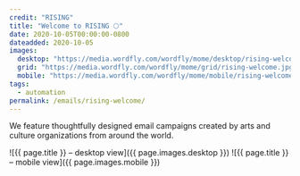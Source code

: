 ```yaml
---
credit: "RISING"
title: "Welcome to RISING 🌕"
date: 2020-10-05T00:00:00-0800
dateadded: 2020-10-05
images:
  desktop: "https://media.wordfly.com/wordfly/mome/desktop/rising-welcome.jpg"
  grid: "https://media.wordfly.com/wordfly/mome/grid/rising-welcome.jpg"
  mobile: "https://media.wordfly.com/wordfly/mome/mobile/rising-welcome.jpg"
tags:
  - automation
permalink: /emails/rising-welcome/
---
```

We feature thoughtfully designed email campaigns created by arts and culture organizations from around the world.

![{{ page.title }} – desktop view]({{ page.images.desktop }})
![{{ page.title }} – mobile view]({{ page.images.mobile }})
